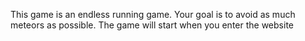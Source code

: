 This game is an endless running game. Your goal is to avoid as much meteors as possible. The game will start when you enter the website